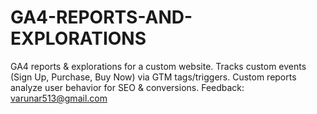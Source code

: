 # GA4-REPORTS-AND-EXPLORATIONS
GA4 reports &amp; explorations for a custom website. Tracks custom events (Sign Up, Purchase, Buy Now) via GTM tags/triggers. Custom reports analyze user behavior for SEO &amp; conversions. Feedback: varunar513@gmail.com
